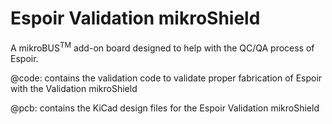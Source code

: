 # Espoir Validation mikroShield

A mikroBUS<sup>TM</sup> add-on board designed to help with the QC/QA process of Espoir.

@code: contains the validation code to validate proper fabrication of Espoir with the Validation mikroShield

@pcb: contains the KiCad design files for the Espoir Validation mikroShield
